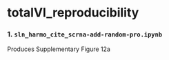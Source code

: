 # totalVI_reproducibility

### 1. `sln_harmo_cite_scrna-add-random-pro.ipynb`
Produces Supplementary Figure 12a